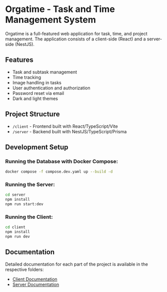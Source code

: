 # Orgatime - Task and Time Management System

Orgatime is a full-featured web application for task, time, and project management. The application consists of a client-side (React) and a server-side (NestJS).

## Features

- Task and subtask management
- Time tracking
- Image handling in tasks
- User authentication and authorization
- Password reset via email
- Dark and light themes

## Project Structure

- `/client` - Frontend built with React/TypeScript/Vite
- `/server` - Backend built with NestJS/TypeScript/Prisma

## Development Setup

### Running the Database with Docker Compose:

```bash
docker compose -f compose.dev.yaml up --build -d
```

### Running the Server:

```bash
cd server
npm install
npm run start:dev
```

### Running the Client:

```bash
cd client
npm install
npm run dev
```

## Documentation

Detailed documentation for each part of the project is available in the respective folders:
- [Client Documentation](/client/README.md)
- [Server Documentation](/server/README.md)
